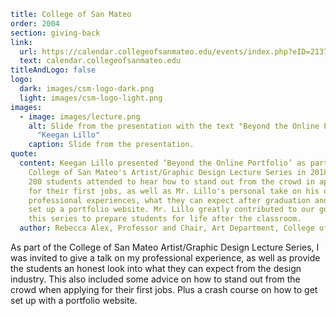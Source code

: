 ```yaml
title: College of San Mateo
order: 2004
section: giving-back
link:
  url: https://calendar.collegeofsanmateo.edu/events/index.php?eID=21370
  text: calendar.collegeofsanmateo.edu
titleAndLogo: false
logo:
  dark: images/csm-logo-dark.png
  light: images/csm-logo-light.png
images:
  - image: images/lecture.png
    alt: Slide from the presentation with the text "Beyond the Online Portfolio" and
      "Keegan Lillo"
    caption: Slide from the presentation.
quote:
  content: Keegan Lillo presented ‘Beyond the Online Portfolio’ as part of the
    College of San Mateo's Artist/Graphic Design Lecture Series in 2018. Over
    200 students attended to hear how to stand out from the crowd in applying
    for their first jobs, as well as Mr. Lillo's personal take on his own
    professional experiences, what they can expect after graduation and how to
    set up a portfolio website. Mr. Lillo greatly contributed to our goal in
    this series to prepare students for life after the classroom.
  author: Rebecca Alex, Professor and Chair, Art Department, College of San Mateo
```
As part of the College of San Mateo Artist/Graphic Design Lecture Series, I was invited to give a talk on my professional experience, as well as provide the students an honest look into what they can expect from the design industry. This also included some advice on how to stand out from the crowd when applying for their first jobs. Plus a crash course on how to get set up with a portfolio website.
